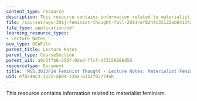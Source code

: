 ```yaml
---
content_type: resource
description: This resource contains information related to materialist feminism.
file: /courses/wgs-301j-feminist-thought-fall-2014/ef8244c33122ab04134a6351f82774ab_MITWGS_301JF14_Sess16.pdf
file_type: application/pdf
learning_resource_types:
- Lecture Notes
ocw_type: OCWFile
parent_title: Lecture Notes
parent_type: CourseSection
parent_uid: a9c3ffb8-256f-0ded-f7cf-d73158886d56
resourcetype: Document
title: 'WGS.301JF14 Feminist Thought - Lecture Notes: Materialist Feminism'
uid: ef8244c3-3122-ab04-134a-6351f82774ab
---
```

This resource contains information related to materialist feminism.

